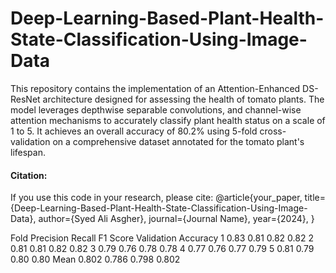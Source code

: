 # Deep-Learning-Based-Plant-Health-State-Classification-Using-Image-Data
 This repository contains the implementation of an Attention-Enhanced DS-ResNet architecture designed for assessing the health of tomato plants. The model leverages depthwise separable convolutions, and channel-wise attention mechanisms to accurately classify plant health status on a scale of 1 to 5. It achieves an overall accuracy of 80.2% using 5-fold cross-validation on a comprehensive dataset annotated for the tomato plant's lifespan.
 
#### Citation:
If you use this code in your research, please cite:
 @article{your_paper,
  title={Deep-Learning-Based-Plant-Health-State-Classification-Using-Image-Data},
  author={Syed Ali Asgher},
  journal={Journal Name},
  year={2024},
}

Fold	Precision	Recall	F1 Score	Validation Accuracy
1	0.83	0.81	0.82	0.82
2	0.81	0.81	0.82	0.82
3	0.79	0.76	0.78	0.78
4	0.77	0.76	0.77	0.79
5	0.81	0.79	0.80	0.80
Mean	0.802	0.786	0.798	0.802
